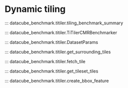 # Dynamic tiling

::: datacube_benchmark.titiler.tiling_benchmark_summary

::: datacube_benchmark.titiler.TiTilerCMRBenchmarker

::: datacube_benchmark.titiler.DatasetParams

::: datacube_benchmark.titiler.get_surrounding_tiles

::: datacube_benchmark.titiler.fetch_tile

::: datacube_benchmark.titiler.get_tileset_tiles

::: datacube_benchmark.titiler.create_bbox_feature

